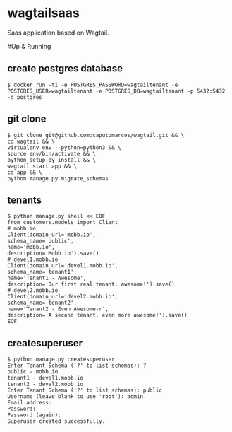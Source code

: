 wagtailsaas
===========

Saas application based on Wagtail.


#Up & Running
   
create postgres database 
------------------------
      
    $ docker run -ti -e POSTGRES_PASSWORD=wagtailtenant -e POSTGRES_USER=wagtailtenant -e POSTGRES_DB=wagtailtenant -p 5432:5432 -d postgres
    
git clone
---------
    
    $ git clone git@github.com:caputomarcos/wagtail.git && \
    cd wagtail && \ 
    virtualenv env --python=python3 && \
    source env/bin/activate && \
    python setup.py install && \
    wagtail start app && \
    cd app && \ 
    python manage.py migrate_schemas
    

tenants 
-------

    $ python manage.py shell << EOF
    from customers.models import Client    
    # mobb.io
    Client(domain_url='mobb.io',
    schema_name='public',
    name='mobb.io',
    description='Mobb io').save()   
    # devel1.mobb.io 
    Client(domain_url='devel1.mobb.io',
    schema_name='tenant1',
    name='Tenant1 - Awesome',
    description='Our first real tenant, awesome!').save()    
    # devel2.mobb.io 
    Client(domain_url='devel2.mobb.io',
    schema_name='tenant2',
    name='Tenant2 - Even Awesome-r',
    description='A second tenant, even more awesome!').save()
    EOF

createsuperuser
---------------

    $ python manage.py createsuperuser
    Enter Tenant Schema ('?' to list schemas): ?
    public - mobb.io
    tenant1 - devel1.mobb.io
    tenant2 - devel2.mobb.io
    Enter Tenant Schema ('?' to list schemas): public
    Username (leave blank to use 'root'): admin
    Email address:
    Password:
    Password (again):
    Superuser created successfully.
